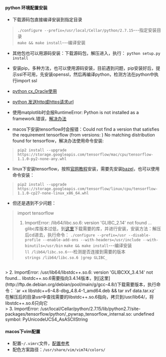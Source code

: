 #### python 环境配置安装
* 下载源码包直接编译安装到指定目录
> `./configure --prefix=/usr/local/Cellar/python/2.7.15`---指定安装目录<br>
> `make && make install`---编译安装

* 其他包也可以用源码安装：下载源码包，解压进入，执行：
`python setup.py install`


* 安装pip，多种方法，也可以使用源码安装，目前遇到问题，pip安装好后，提示ssl不可用，先安装openssl，然后再编译python，检测方法在python中执行import ssl
* [python cx_Oracle使用](http://www.oracle.com/technetwork/cn/articles/dsl/prez-python-queries-101587-zhs.html)
* [python 发送http或https请求url](https://liam0205.me/2016/02/27/The-requests-library-in-Python/) 


* 使用matplotlib时会报RuntimeError: Python is not installed as a framework.错误，[解决办法](https://stackoverflow.com/questions/21784641/installation-issue-with-matplotlib-python)


* macos下安装tensorflow时会报错：Could not find a version that satisfies the requirement tensorflow (from versions: ) No matching distribution found for tensorflow，解决办法使用命令安装:
> `pip2 install --upgrade https://storage.googleapis.com/tensorflow/mac/cpu/tensorflow-1.1.0-py2-none-any.whl`


* linux下安装tensorflow，按照[官网教程](https://www.tensorflow.org/install/install_sources#common_installation_problems)安装，需要先安装[bazel](https://www.bazel.build)，也可以使用命令安装：
> `pip2 install --upgrade https://storage.googleapis.com/tensorflow/linux/cpu/tensorflow-1.1.0-cp27-none-linux_x86_64.whl`
* 但还是遇到不少问题：
> import tensorflow <br>
> 1. ImportError: /lib64/libc.so.6: version 'GLIBC_2.14' not found ... glibc库版本过低，到[这里](https://ftp.gnu.org/gnu/glibc/)下载需要的库，并进行安装，安装方法：解压后cd进去，执行命令：
`./configure --prefix=/usr --disable-profile --enable-add-ons --with-headers=/usr/include --with-binutils=/usr/bin`
`make && make install`---编译安装<br>
`ll /lib64/libc.so.6`---检测是否连接到需要的版本<br>
`strings /lib64/libc.so.6 |grep GLIBC_`
<br>
> 2. ImportError: /usr/lib64/libstdc++.so.6: version 'GLIBCXX_3.4.14' not found... libstdc++.so.6需要指向3.4.14版本，到[这里](http://ftp.de.debian.org/debian/pool/main/g/gcc-4.8/)下载需要版本，执行命令：
`ar +x libstdc++6-4.8-dbg_4.8.4-1_amd64.deb && tar xvf data.tar.xz`<br>
在解压后的目录usr中查找需要的libstdc++.so.6指向，拷贝到/usr/lib64/，将libstdc++.so.6只向它
<br>
> 3. ImportError: /usr/local/Cellar/python/2.7.15/lib/python2.7/site-packages/tensorflow/python/_pywrap_tensorflow_internal.so: undefined symbol: PyUnicodeUCS4_AsASCIIString





#### macos下vim配置
* 配置`~/.vimrc`文件，[配置参考](https://github.com/CLgithub/comused/blob/master/src/other/vimrc配置文件)
* 配色方案路径：`/usr/share/vim/vim74/colors/`
